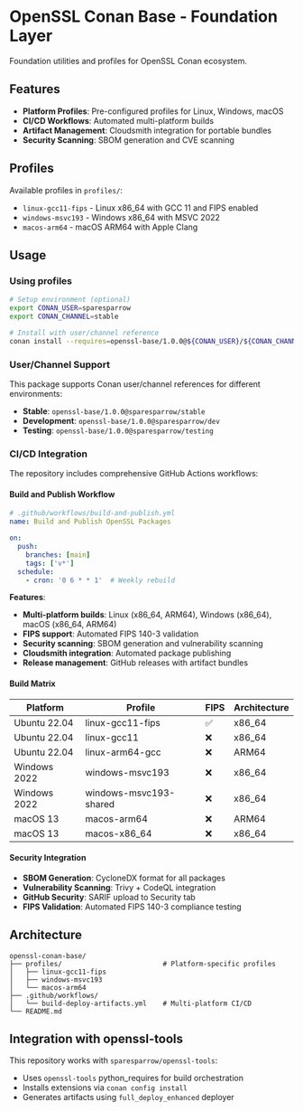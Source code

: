 # OpenSSL Conan Base - Foundation Layer

Foundation utilities and profiles for OpenSSL Conan ecosystem.

## Features

- **Platform Profiles**: Pre-configured profiles for Linux, Windows, macOS
- **CI/CD Workflows**: Automated multi-platform builds
- **Artifact Management**: Cloudsmith integration for portable bundles
- **Security Scanning**: SBOM generation and CVE scanning

## Profiles

Available profiles in `profiles/`:

- `linux-gcc11-fips` - Linux x86_64 with GCC 11 and FIPS enabled
- `windows-msvc193` - Windows x86_64 with MSVC 2022
- `macos-arm64` - macOS ARM64 with Apple Clang

## Usage

### Using profiles
```bash
# Setup environment (optional)
export CONAN_USER=sparesparrow
export CONAN_CHANNEL=stable

# Install with user/channel reference
conan install --requires=openssl-base/1.0.0@${CONAN_USER}/${CONAN_CHANNEL} --profile=profiles/linux-gcc11-fips
```

### User/Channel Support

This package supports Conan user/channel references for different environments:

- **Stable**: `openssl-base/1.0.0@sparesparrow/stable`
- **Development**: `openssl-base/1.0.0@sparesparrow/dev`
- **Testing**: `openssl-base/1.0.0@sparesparrow/testing`

### CI/CD Integration

The repository includes comprehensive GitHub Actions workflows:

#### Build and Publish Workflow

```yaml
# .github/workflows/build-and-publish.yml
name: Build and Publish OpenSSL Packages

on:
  push:
    branches: [main]
    tags: ['v*']
  schedule:
    - cron: '0 6 * * 1'  # Weekly rebuild
```

**Features**:
- **Multi-platform builds**: Linux (x86_64, ARM64), Windows (x86_64), macOS (x86_64, ARM64)
- **FIPS support**: Automated FIPS 140-3 validation
- **Security scanning**: SBOM generation and vulnerability scanning
- **Cloudsmith integration**: Automated package publishing
- **Release management**: GitHub releases with artifact bundles

#### Build Matrix

| Platform | Profile | FIPS | Architecture |
|----------|---------|------|-------------|
| Ubuntu 22.04 | linux-gcc11-fips | ✅ | x86_64 |
| Ubuntu 22.04 | linux-gcc11 | ❌ | x86_64 |
| Ubuntu 22.04 | linux-arm64-gcc | ❌ | ARM64 |
| Windows 2022 | windows-msvc193 | ❌ | x86_64 |
| Windows 2022 | windows-msvc193-shared | ❌ | x86_64 |
| macOS 13 | macos-arm64 | ❌ | ARM64 |
| macOS 13 | macos-x86_64 | ❌ | x86_64 |

#### Security Integration

- **SBOM Generation**: CycloneDX format for all packages
- **Vulnerability Scanning**: Trivy + CodeQL integration
- **GitHub Security**: SARIF upload to Security tab
- **FIPS Validation**: Automated FIPS 140-3 compliance testing

## Architecture

```
openssl-conan-base/
├── profiles/                         # Platform-specific profiles
│   ├── linux-gcc11-fips
│   ├── windows-msvc193
│   └── macos-arm64
├── .github/workflows/
│   └── build-deploy-artifacts.yml    # Multi-platform CI/CD
└── README.md
```

## Integration with openssl-tools

This repository works with `sparesparrow/openssl-tools`:
- Uses `openssl-tools` python_requires for build orchestration
- Installs extensions via `conan config install`
- Generates artifacts using `full_deploy_enhanced` deployer